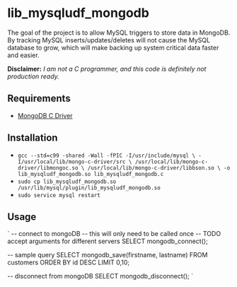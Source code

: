 # lib_mysqludf_mongodb

The goal of the project is to allow MySQL triggers to store data in MongoDB.  By tracking MySQL inserts/updates/deletes will not cause the MySQL database to grow, which will make backing up system critical data faster and easier.

**Disclaimer:** *I am not a C programmer, and this code is definitely not production ready.*

## Requirements
*  [MongoDB C Driver](http://www.mongodb.org/display/DOCS/C+Language+Center)

## Installation
*  `gcc --std=c99 -shared -Wall -fPIC -I/usr/include/mysql \
   -I/usr/local/lib/mongo-c-driver/src \
   /usr/local/lib/mongo-c-driver/libmongoc.so \
   /usr/local/lib/mongo-c-driver/libbson.so \
   -o lib_mysqludf_mongodb.so lib_mysqludf_mongodb.c`
*  `sudo cp lib_mysqludf_mongodb.so /usr/lib/mysql/plugin/lib_mysqludf_mongodb.so`
*  `sudo service mysql restart`

## Usage
`
-- connect to mongoDB
-- this will only need to be called once
-- TODO accept arguments for different servers
SELECT mongodb_connect();

-- sample query
SELECT mongodb_save(firstname, lastname) FROM customers ORDER BY id DESC LIMIT 0,10;

-- disconnect from mongoDB
SELECT mongodb_disconnect();
`


